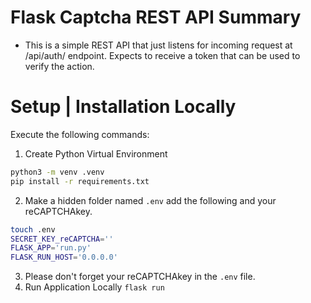 # Flask Captcha REST API Summary 

* This is a simple REST API that just listens for incoming request at /api/auth/<token> endpoint. Expects to receive a token that can be used to verify the action.


# Setup | Installation Locally

Execute the following commands:
1. Create Python Virtual Environment 
  ``` sh
  python3 -m venv .venv 
  pip install -r requirements.txt
  ```
2. Make a hidden folder named `.env` add the following and your reCAPTCHAkey.
  ```sh
  touch .env
  SECRET_KEY_reCAPTCHA=''
  FLASK_APP='run.py'
  FLASK_RUN_HOST='0.0.0.0'
  ```
3. Please don't forget your reCAPTCHAkey in the `.env` file.
4. Run Application Locally
  `flask run`
